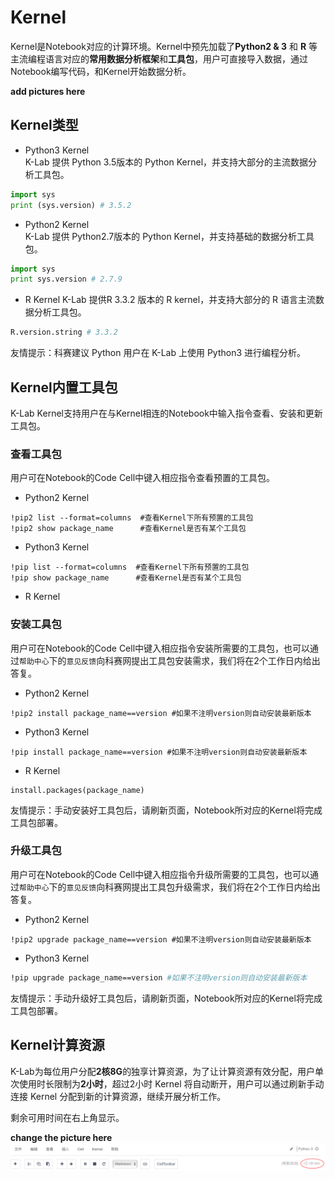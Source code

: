 # Kernel
Kernel是Notebook对应的计算环境。Kernel中预先加载了**Python2 & 3** 和 **R** 等主流编程语言对应的**常用数据分析框架**和**工具包**，用户可直接导入数据，通过Notebook编写代码，和Kernel开始数据分析。

**add pictures here**
## Kernel类型
* Python3 Kernel   
K-Lab 提供 Python 3.5版本的 Python Kernel，并支持大部分的主流数据分析工具包。    
```Python
import sys
print (sys.version) # 3.5.2
```
* Python2 Kernel   
K-Lab 提供 Python2.7版本的 Python Kernel，并支持基础的数据分析工具包。    
```python
import sys
print sys.version # 2.7.9
```
* R Kernel 
K-Lab 提供R 3.3.2 版本的 R kernel，并支持大部分的 R 语言主流数据分析工具包。
```R
R.version.string # 3.3.2
```

友情提示：科赛建议 Python 用户在 K-Lab 上使用 Python3 进行编程分析。

## Kernel内置工具包
K-Lab Kernel支持用户在与Kernel相连的Notebook中输入指令查看、安装和更新工具包。 
### 查看工具包
用户可在Notebook的Code Cell中键入相应指令查看预置的工具包。
* Python2 Kernel    
```
!pip2 list --format=columns  #查看Kernel下所有预置的工具包
!pip2 show package_name      #查看Kernel是否有某个工具包
```
* Python3 Kernel
```
!pip list --format=columns  #查看Kernel下所有预置的工具包
!pip show package_name      #查看Kernel是否有某个工具包
```
* R Kernel

### 安装工具包
用户可在Notebook的Code Cell中键入相应指令安装所需要的工具包，也可以通过`帮助中心`下的`意见反馈`向科赛网提出工具包安装需求，我们将在2个工作日内给出答复。
* Python2 Kernel
```
!pip2 install package_name==version #如果不注明version则自动安装最新版本
```
* Python3 Kernel
```
!pip install package_name==version #如果不注明version则自动安装最新版本
```
* R Kernel
```
install.packages(package_name)
```

友情提示：手动安装好工具包后，请刷新页面，Notebook所对应的Kernel将完成工具包部署。

### 升级工具包
用户可在Notebook的Code Cell中键入相应指令升级所需要的工具包，也可以通过`帮助中心`下的`意见反馈`向科赛网提出工具包升级需求，我们将在2个工作日内给出答复。
* Python2 Kernel
```
!pip2 upgrade package_name==version #如果不注明version则自动安装最新版本
```
* Python3 Kernel
```bash
!pip upgrade package_name==version #如果不注明version则自动安装最新版本
```
友情提示：手动升级好工具包后，请刷新页面，Notebook所对应的Kernel将完成工具包部署。

## Kernel计算资源
K-Lab为每位用户分配**2核8G**的独享计算资源，为了让计算资源有效分配，用户单次使用时长限制为**2小时**，超过2小时 Kernel 将自动断开，用户可以通过刷新手动连接 Kernel 分配到新的计算资源，继续开展分析工作。

剩余可用时间在右上角显示。

**change the picture here**
![image description](image/kernel-time.jpg)